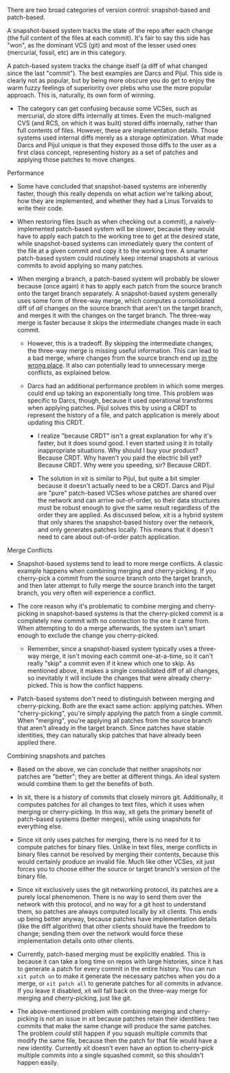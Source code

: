 There are two broad categories of version control: snapshot-based and patch-based.

A snapshot-based system tracks the state of the repo after each change (the full content of the files at each commit). It's fair to say this side has "won", as the dominant VCS (git) and most of the lesser used ones (mercurial, fossil, etc) are in this category.

A patch-based system tracks the change itself (a diff of what changed since the last "commit"). The best examples are Darcs and Pijul. This side is clearly not as popular, but by being more obscure you do get to enjoy the warm fuzzy feelings of superiority over plebs who use the more popular approach. This is, naturally, its own form of winning.

* The category can get confusing because some VCSes, such as mercurial, *do* store diffs internally at times. Even the much-maligned CVS (and RCS, on which it was built) stored diffs internally, rather than full contents of files. However, these are implementation details. Those systems used internal diffs merely as a storage optimization. What made Darcs and Pijul unique is that they exposed those diffs to the user as a first class concept, representing history as a set of patches and applying those patches to move changes.

Performance

* Some have concluded that snapshot-based systems are inherently faster, though this really depends on what action we're talking about, how they are implemented, and whether they had a Linus Torvalds to write their code.

* When restoring files (such as when checking out a commit), a naively-implemented patch-based system will be slower, because they would have to apply each patch to the working tree to get at the desired state, while snapshot-based systems can immediately query the content of the file at a given commit and copy it to the working tree. A smarter patch-based system could routinely keep internal snapshots at various commits to avoid applying so many patches.

* When merging a branch, a patch-based system will probably be slower because (once again) it has to apply each patch from the source branch onto the target branch separately. A snapshot-based system generally uses some form of three-way merge, which computes a consolidated diff of *all* changes on the source branch that aren't on the target branch, and merges it with the changes on the target branch. The three-way merge is faster because it skips the intermediate changes made in each commit.

  * However, this is a tradeoff. By skipping the intermediate changes, the three-way merge is missing useful information. This can lead to a bad merge, where changes from the source branch end up [in the wrong place](https://tahoe-lafs.org/~zooko/badmerge/simple.html). It also can potentially lead to unnecessary merge conflicts, as explained below.

  * Darcs had an additional performance problem in which some merges could end up taking an exponentially long time. This problem was specific to Darcs, though, because it used operational transforms when applying patches. Pijul solves this by using a CRDT to represent the history of a file, and patch application is merely about updating this CRDT.

    * I realize "because CRDT" isn't a great explanation for why it's faster, but it does sound good. I even started using it in totally inappropriate situations. Why should I buy your product? Because CRDT. Why haven't you paid the electric bill yet? Because CRDT. Why were you speeding, sir? Because CRDT.

    * The solution in xit is similar to Pijul, but quite a bit simpler because it doesn't actually need to be a CRDT. Darcs and Pijul are "pure" patch-based VCSes whose patches are shared over the network and can arrive out-of-order, so their data structures must be robust enough to give the same result regardless of the order they are applied. As discussed below, xit is a hybrid system that only shares the snapshot-based history over the network, and only generates patches locally. This means that it doesn't need to care about out-of-order patch application.

Merge Conflicts

* Snapshot-based systems tend to lead to more merge conflicts. A classic example happens when combining merging and cherry-picking. If you cherry-pick a commit from the source branch onto the target branch, and then later attempt to fully merge the source branch into the target branch, you very often will experience a conflict.

* The core reason why it's problematic to combine merging and cherry-picking in snapshot-based systems is that the cherry-picked commit is a completely new commit with no connection to the one it came from. When attempting to do a merge afterwards, the system isn't smart enough to exclude the change you cherry-picked.

  * Remember, since a snapshot-based system typically uses a three-way merge, it isn't moving each commit one-at-a-time, so it can't really "skip" a commit even if it knew which one to skip. As mentioned above, it makes a single consolidated diff of all changes, so inevitably it will include the changes that were already cherry-picked. This is how the conflict happens.

* Patch-based systems don't need to distinguish between merging and cherry-picking. Both are the exact same action: applying patches. When "cherry-picking", you're simply applying the patch from a single commit. When "merging", you're applying all patches from the source branch that aren't already in the target branch. Since patches have stable identities, they can naturally skip patches that have already been applied there.

Combining snapshots and patches

* Based on the above, we can conclude that neither snapshots nor patches are "better"; they are better at different things. An ideal system would combine them to get the benefits of both.

* In xit, there is a history of commits that closely mirrors git. Additionally, it computes patches for all changes to text files, which it uses when merging or cherry-picking. In this way, xit gets the primary benefit of patch-based systems (better merges), while using snapshots for everything else.

* Since xit only uses patches for merging, there is no need for it to compute patches for binary files. Unlike in text files, merge conflicts in binary files cannot be resolved by merging their contents, because this would certainly produce an invalid file. Much like other VCSes, xit just forces you to choose either the source or target branch's version of the binary file.

* Since xit exclusively uses the git networking protocol, its patches are a purely local phenomenon. There is no way to send them over the network with this protocol, and no way for a git host to understand them, so patches are always computed locally by xit clients. This ends up being better anyway, because patches have implementation details (like the diff algorithm) that other clients should have the freedom to change; sending them over the network would force these implementation details onto other clients.

* Currently, patch-based merging must be explicitly enabled. This is because it can take a long time on repos with large histories, since it has to generate a patch for every commit in the entire history. You can run `xit patch on` to make it generate the necessary patches when you do a merge, or `xit patch all` to generate patches for all commits in advance. If you leave it disabled, xit will fall back on the three-way merge for merging and cherry-picking, just like git.

* The above-mentioned problem with combining merging and cherry-picking is not an issue in xit because patches retain their identities: two commits that make the same change will produce the same patches. The problem *could* still happen if you squash multiple commits that modify the same file, because then the patch for that file would have a new identity. Currently xit doesn't even have an option to cherry-pick multiple commits into a single squashed commit, so this shouldn't happen easily.
